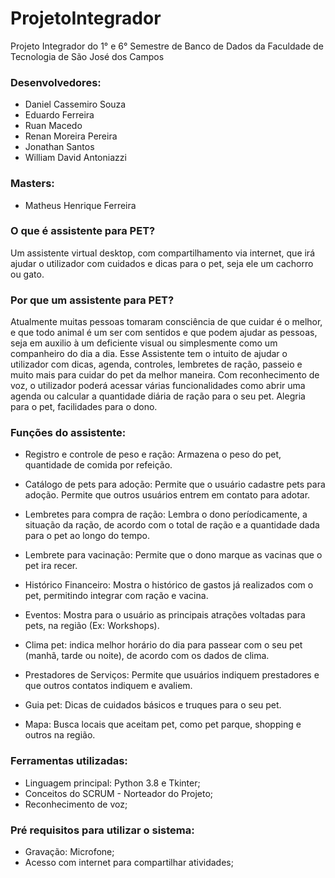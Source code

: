 # ProjetoIntegrador
Projeto Integrador do 1° e 6° Semestre de Banco de Dados da Faculdade de Tecnologia de São José dos Campos


### Desenvolvedores:

* Daniel Cassemiro Souza
* Eduardo Ferreira
* Ruan Macedo
* Renan Moreira Pereira
* Jonathan Santos
* William David Antoniazzi

### Masters:

* Matheus Henrique Ferreira


### O que é assistente para PET?

Um assistente virtual desktop, com compartilhamento via internet, que irá ajudar o utilizador com cuidados e dicas para o pet, seja ele um cachorro ou gato.


### Por que um assistente para PET?

Atualmente muitas pessoas tomaram consciência de que cuidar é o melhor, e que todo animal é um ser com sentidos e que podem ajudar as pessoas, seja em auxilio à um deficiente visual ou simplesmente como um companheiro do dia a dia.
Esse Assistente tem o intuito de ajudar o utilizador com dicas, agenda, controles, lembretes de ração, passeio e muito mais para cuidar do pet da melhor maneira.
Com reconhecimento de voz, o utilizador poderá acessar várias funcionalidades como abrir uma agenda ou calcular a quantidade diária de ração para o seu pet.
Alegria para o pet, facilidades para o dono.


### Funções do assistente:

* Registro e controle de peso e ração: Armazena o peso do pet, quantidade de comida por refeição.

* Catálogo de pets para adoção: Permite que o usuário cadastre pets para adoção. Permite que outros usuários entrem em contato para adotar.

* Lembretes para compra de ração: Lembra o dono períodicamente, a situação da ração, de acordo com o total de ração e a quantidade dada para o pet ao longo do tempo.

* Lembrete para vacinação: Permite que o dono marque as vacinas que o pet ira recer.

* Histórico Financeiro: Mostra o histórico de gastos já realizados com o pet, permitindo integrar com ração e vacina.

* Eventos: Mostra para o usuário as principais atrações voltadas para pets, na região (Ex: Workshops).

* Clima pet: indica melhor horário do dia para passear com o seu pet (manhã, tarde ou noite), de acordo com os dados de clima.

* Prestadores de Serviços: Permite que usuários indiquem prestadores e que outros contatos indiquem e avaliem.

* Guia pet: Dicas de cuidados básicos e truques para o seu pet.

* Mapa: Busca locais que aceitam pet, como pet parque, shopping e outros na região.


### Ferramentas utilizadas:

* Linguagem principal: Python 3.8 e Tkinter;
* Conceitos do SCRUM - Norteador do Projeto;
* Reconhecimento de voz;


### Pré requisitos para utilizar o sistema:

* Gravação: Microfone;
* Acesso com internet para compartilhar atividades;
